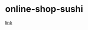 # online-shop-sushi
[link](https://mackormic.github.io/online-shop-sushi/rolli-shop-start-project/) 
